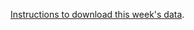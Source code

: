 [Instructions to download this week's data](https://community.plotly.com/t/figure-friday-2025-week-6/90403#p-189280-download-data-1).
